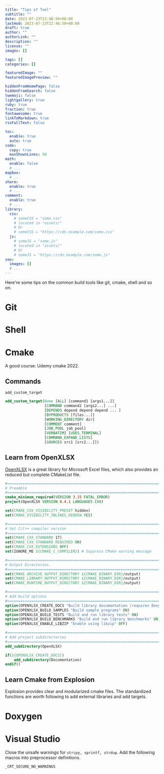 ```yaml
---
title: "Tips of Tool"
subtitle: ""
date: 2023-07-23T22:48:50+08:00
lastmod: 2023-07-23T22:48:50+08:00
draft: true
author: ""
authorLink: ""
description: ""
license: ""
images: []

tags: []
categories: []

featuredImage: ""
featuredImagePreview: ""

hiddenFromHomePage: false
hiddenFromSearch: false
twemoji: false
lightgallery: true
ruby: true
fraction: true
fontawesome: true
linkToMarkdown: true
rssFullText: false

toc:
  enable: true
  auto: true
code:
  copy: true
  maxShownLines: 50
math:
  enable: false
  # ...
mapbox:
  # ...
share:
  enable: true
  # ...
comment:
  enable: true
  # ...
library:
  css:
    # someCSS = "some.css"
    # located in "assets/"
    # Or
    # someCSS = "https://cdn.example.com/some.css"
  js:
    # someJS = "some.js"
    # located in "assets/"
    # Or
    # someJS = "https://cdn.example.com/some.js"
seo:
  images: []
  # ...
---
```

Here're some tips on the common build tools like git, cmake, shell and so on.
<!--more-->

# Git

# Shell

# Cmake

A good course: Udemy cmake 2022.

## Commands

`add_custom_target`

```cmake
add_custom_target(Name [ALL] [command1 [args1...]]
                  [COMMAND command2 [args2...] ...]
                  [DEPENDS depend depend depend ... ]
                  [BYPRODUCTS [files...]]
                  [WORKING_DIRECTORY dir]
                  [COMMENT comment]
                  [JOB_POOL job_pool]
                  [VERBATIM] [USES_TERMINAL]
                  [COMMAND_EXPAND_LISTS]
                  [SOURCES src1 [src2...]])
```

## Learn from OpenXLSX

[OpenXLSX](https://github.com/troldal/OpenXLSX) is a great library for Microsoft Excel files, which also provides an reduced but complete
CMakeList file.

```cmake
#=======================================================================================================================
# Preamble
#=======================================================================================================================
cmake_minimum_required(VERSION 3.15 FATAL_ERROR)
project(OpenXLSX VERSION 0.4.1 LANGUAGES CXX)

set(CMAKE_CXX_VISIBILITY_PRESET hidden)
set(CMAKE_VISIBILITY_INLINES_HIDDEN YES)

#=======================================================================================================================
# Set C/C++ compiler version
#=======================================================================================================================
set(CMAKE_CXX_STANDARD 17)
set(CMAKE_CXX_STANDARD_REQUIRED ON)
set(CMAKE_CXX_EXTENSIONS OFF)
set(IGNORE_ME ${CMAKE_C_COMPILER}) # Suppress CMake warning message

#=======================================================================================================================
# Output Directories.
#=======================================================================================================================
set(CMAKE_ARCHIVE_OUTPUT_DIRECTORY ${CMAKE_BINARY_DIR}/output)
set(CMAKE_LIBRARY_OUTPUT_DIRECTORY ${CMAKE_BINARY_DIR}/output)
set(CMAKE_RUNTIME_OUTPUT_DIRECTORY ${CMAKE_BINARY_DIR}/output)

#=======================================================================================================================
# Add build options
#=======================================================================================================================
option(OPENXLSX_CREATE_DOCS "Build library documentation (requires Doxygen and Graphviz/Dot to be installed)" ON)
option(OPENXLSX_BUILD_SAMPLES "Build sample programs" ON)
option(OPENXLSX_BUILD_TESTS "Build and run library tests" ON)
option(OPENXLSX_BUILD_BENCHMARKS "Build and run library benchmarks" ON)
option(OPENXLSX_ENABLE_LIBZIP "Enable using libzip" OFF)

#=======================================================================================================================
# Add project subdirectories
#=======================================================================================================================
add_subdirectory(OpenXLSX)

if(${OPENXLSX_CREATE_DOCS})
    add_subdirectory(Documentation)
endif()
```

## Learn Cmake from Explosion

Explosion provides clear and modularized cmake files. The standardized functions are worth following to add external libraries and add targets.


# Doxygen

# Visual Studio

Close the unsafe warnings for `strcpy, sprintf, strdup`.
Add the following macros into preprocessor definitions.
```
_CRT_SECURE_NO_WARNINGS

```
